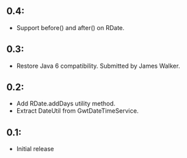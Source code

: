 ## 0.4:

* Support before() and after() on RDate.

## 0.3:

* Restore Java 6 compatibility. Submitted by James Walker.

## 0.2:

* Add RDate.addDays utility method.
* Extract DateUtil from GwtDateTimeService.

## 0.1:

* Initial release
